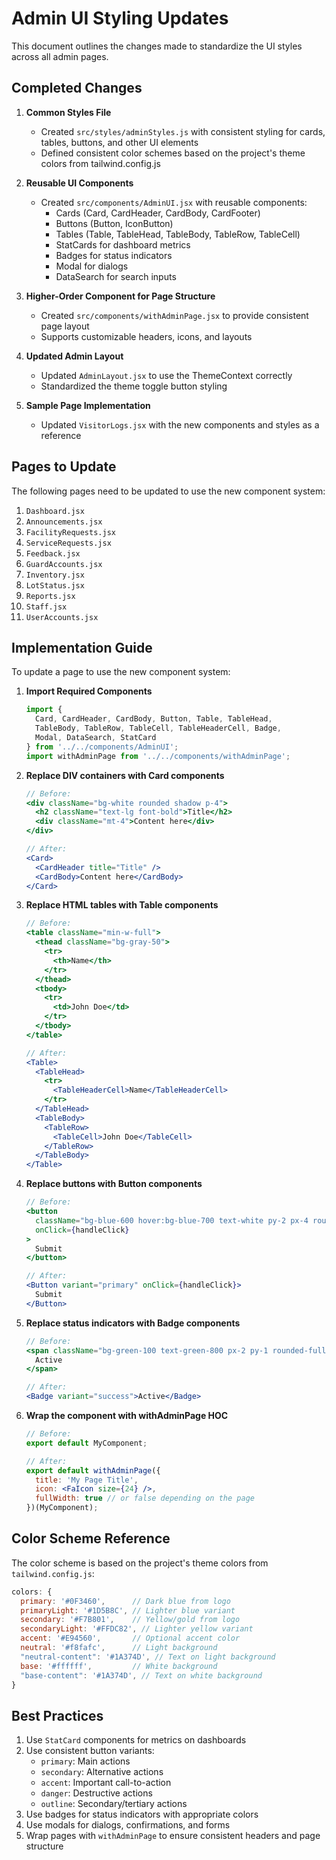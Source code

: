 # Admin UI Styling Updates

This document outlines the changes made to standardize the UI styles across all admin pages.

## Completed Changes

1. **Common Styles File**
   - Created `src/styles/adminStyles.js` with consistent styling for cards, tables, buttons, and other UI elements
   - Defined consistent color schemes based on the project's theme colors from tailwind.config.js

2. **Reusable UI Components**
   - Created `src/components/AdminUI.jsx` with reusable components:
     - Cards (Card, CardHeader, CardBody, CardFooter)
     - Buttons (Button, IconButton)
     - Tables (Table, TableHead, TableBody, TableRow, TableCell)
     - StatCards for dashboard metrics
     - Badges for status indicators
     - Modal for dialogs
     - DataSearch for search inputs

3. **Higher-Order Component for Page Structure**
   - Created `src/components/withAdminPage.jsx` to provide consistent page layout
   - Supports customizable headers, icons, and layouts

4. **Updated Admin Layout**
   - Updated `AdminLayout.jsx` to use the ThemeContext correctly
   - Standardized the theme toggle button styling

5. **Sample Page Implementation**
   - Updated `VisitorLogs.jsx` with the new components and styles as a reference

## Pages to Update

The following pages need to be updated to use the new component system:

1. `Dashboard.jsx`
2. `Announcements.jsx`
3. `FacilityRequests.jsx`
4. `ServiceRequests.jsx`
5. `Feedback.jsx`
6. `GuardAccounts.jsx`
7. `Inventory.jsx`
8. `LotStatus.jsx`
9. `Reports.jsx`
10. `Staff.jsx`
11. `UserAccounts.jsx`

## Implementation Guide

To update a page to use the new component system:

1. **Import Required Components**
   ```jsx
   import { 
     Card, CardHeader, CardBody, Button, Table, TableHead, 
     TableBody, TableRow, TableCell, TableHeaderCell, Badge, 
     Modal, DataSearch, StatCard 
   } from '../../components/AdminUI';
   import withAdminPage from '../../components/withAdminPage';
   ```

2. **Replace DIV containers with Card components**
   ```jsx
   // Before:
   <div className="bg-white rounded shadow p-4">
     <h2 className="text-lg font-bold">Title</h2>
     <div className="mt-4">Content here</div>
   </div>

   // After:
   <Card>
     <CardHeader title="Title" />
     <CardBody>Content here</CardBody>
   </Card>
   ```

3. **Replace HTML tables with Table components**
   ```jsx
   // Before:
   <table className="min-w-full">
     <thead className="bg-gray-50">
       <tr>
         <th>Name</th>
       </tr>
     </thead>
     <tbody>
       <tr>
         <td>John Doe</td>
       </tr>
     </tbody>
   </table>

   // After:
   <Table>
     <TableHead>
       <tr>
         <TableHeaderCell>Name</TableHeaderCell>
       </tr>
     </TableHead>
     <TableBody>
       <TableRow>
         <TableCell>John Doe</TableCell>
       </TableRow>
     </TableBody>
   </Table>
   ```

4. **Replace buttons with Button components**
   ```jsx
   // Before:
   <button
     className="bg-blue-600 hover:bg-blue-700 text-white py-2 px-4 rounded"
     onClick={handleClick}
   >
     Submit
   </button>

   // After:
   <Button variant="primary" onClick={handleClick}>
     Submit
   </Button>
   ```

5. **Replace status indicators with Badge components**
   ```jsx
   // Before:
   <span className="bg-green-100 text-green-800 px-2 py-1 rounded-full text-xs">
     Active
   </span>

   // After:
   <Badge variant="success">Active</Badge>
   ```

6. **Wrap the component with withAdminPage HOC**
   ```jsx
   // Before:
   export default MyComponent;

   // After:
   export default withAdminPage({
     title: 'My Page Title',
     icon: <FaIcon size={24} />,
     fullWidth: true // or false depending on the page
   })(MyComponent);
   ```

## Color Scheme Reference

The color scheme is based on the project's theme colors from `tailwind.config.js`:

```js
colors: {
  primary: '#0F3460',      // Dark blue from logo
  primaryLight: '#1D5B8C', // Lighter blue variant
  secondary: '#F7B801',    // Yellow/gold from logo
  secondaryLight: '#FFDC82', // Lighter yellow variant
  accent: '#E94560',       // Optional accent color
  neutral: '#f8fafc',      // Light background
  "neutral-content": '#1A374D', // Text on light background
  base: '#ffffff',         // White background
  "base-content": '#1A374D', // Text on white background
}
```

## Best Practices

1. Use `StatCard` components for metrics on dashboards
2. Use consistent button variants:
   - `primary`: Main actions
   - `secondary`: Alternative actions
   - `accent`: Important call-to-action
   - `danger`: Destructive actions
   - `outline`: Secondary/tertiary actions
3. Use badges for status indicators with appropriate colors
4. Use modals for dialogs, confirmations, and forms
5. Wrap pages with `withAdminPage` to ensure consistent headers and page structure
